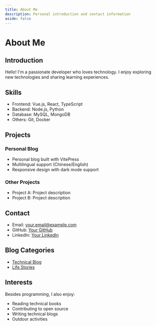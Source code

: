 ```yaml
---
title: About Me
description: Personal introduction and contact information
aside: false
---
```


# About Me

## Introduction

Hello! I'm a passionate developer who loves technology. I enjoy exploring new technologies and sharing learning experiences.

## Skills

- Frontend: Vue.js, React, TypeScript
- Backend: Node.js, Python
- Database: MySQL, MongoDB
- Others: Git, Docker

## Projects

### Personal Blog
- Personal blog built with VitePress
- Multilingual support (Chinese/English)
- Responsive design with dark mode support

### Other Projects
- Project A: Project description
- Project B: Project description

## Contact

- Email: your.email@example.com
- GitHub: [Your GitHub](https://github.com/yourusername)
- LinkedIn: [Your LinkedIn](https://linkedin.com/in/yourusername)

## Blog Categories

- [Technical Blog](/vitepress-blog/posts/)
- [Life Stories](/vitepress-blog/posts/life/)

## Interests

Besides programming, I also enjoy:
- Reading technical books
- Contributing to open source
- Writing technical blogs
- Outdoor activities
